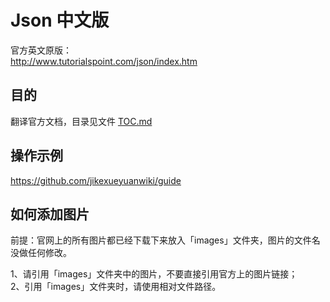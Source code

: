 #  Json 中文版

官方英文原版：   
http://www.tutorialspoint.com/json/index.htm
## 目的

翻译官方文档，目录见文件 [TOC.md](TOC.md)

## 操作示例

https://github.com/jikexueyuanwiki/guide

## 如何添加图片

前提：官网上的所有图片都已经下载下来放入「images」文件夹，图片的文件名没做任何修改。

1、请引用「images」文件夹中的图片，不要直接引用官方上的图片链接；    
2、引用「images」文件夹时，请使用相对文件路径。

